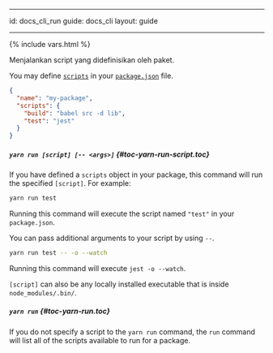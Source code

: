 * * *

id: docs_cli_run guide: docs_cli layout: guide

* * *

{% include vars.html %}

<p class="lead">Menjalankan script yang didefinisikan oleh paket.</p>

You may define [`scripts`]({{url_base}}/docs/package-json#toc-scripts) in your [`package.json`]({{url_base}}/docs/package-json) file.

```json
{
  "name": "my-package",
  "scripts": {
    "build": "babel src -d lib",
    "test": "jest"
  }
}
```

##### `yarn run [script] [-- <args>]` [](#toc-yarn-run-script){#toc-yarn-run-script.toc}

If you have defined a `scripts` object in your package, this command will run the specified `[script]`. For example:

```sh
yarn run test
```

Running this command will execute the script named `"test"` in your `package.json`.

You can pass additional arguments to your script by using `--`.

```sh
yarn run test -- -o --watch
```

Running this command will execute `jest -o --watch`.

`[script]` can also be any locally installed executable that is inside `node_modules/.bin/`.

##### `yarn run` [](#toc-yarn-run){#toc-yarn-run.toc}

If you do not specify a script to the `yarn run` command, the `run` command will list all of the scripts available to run for a package.